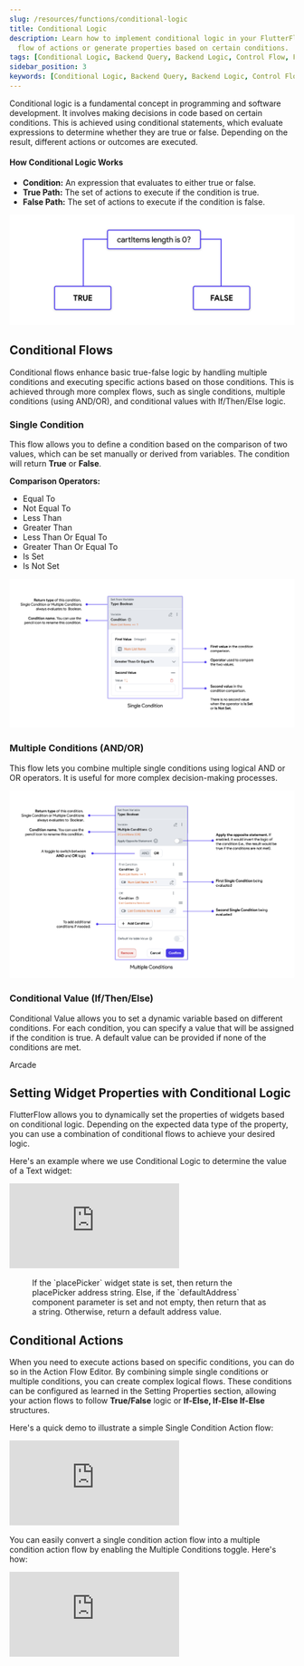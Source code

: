 ```yaml
---
slug: /resources/functions/conditional-logic
title: Conditional Logic
description: Learn how to implement conditional logic in your FlutterFlow app to control the 
  flow of actions or generate properties based on certain conditions.
tags: [Conditional Logic, Backend Query, Backend Logic, Control Flow, FlutterFlow]
sidebar_position: 3
keywords: [Conditional Logic, Backend Query, Backend Logic, Control Flow, FlutterFlow]
---
```


Conditional logic is a fundamental concept in programming and software development. It involves making decisions in code based on certain conditions. This is achieved using conditional statements, which evaluate expressions to determine whether they are true or false. Depending on the result, different actions or outcomes are executed.

#### How Conditional Logic Works
- **Condition:** An expression that evaluates to either true or false.
- **True Path:** The set of actions to execute if the condition is true.
- **False Path:** The set of actions to execute if the condition is false.

![true-false.png](img%2Ftrue-false.png)
## Conditional Flows
Conditional flows enhance basic true-false logic by handling multiple conditions and executing specific actions based on those conditions. This is achieved through more complex flows, such as single conditions, multiple conditions (using AND/OR), and conditional values with If/Then/Else logic.

### Single Condition
This flow allows you to define a condition based on the comparison of two values, which can be set manually or derived from variables. The condition will return **True** or **False**.

**Comparison Operators:**

- Equal To
- Not Equal To
- Less Than
- Greater Than
- Less Than Or Equal To
- Greater Than Or Equal To
- Is Set
- Is Not Set

![single-condition.png](img%2Fsingle-condition.png)
### Multiple Conditions (AND/OR)
This flow lets you combine multiple single conditions using logical AND or OR operators. It is useful for more complex decision-making processes.

![multiple-condition.png](img%2Fmultiple-condition.png)

### Conditional Value (If/Then/Else)
Conditional Value allows you to set a dynamic variable based on different conditions. For each condition, you can specify a value that will be assigned if the condition is true. A default value can be provided if none of the conditions are met.

Arcade

## Setting Widget Properties with Conditional Logic

FlutterFlow allows you to dynamically set the properties of widgets based on conditional logic. Depending on the expected data type of the property, you can use a combination of conditional flows to achieve your desired logic.

Here's an example where we use Conditional Logic to determine the value of a Text widget:

<div style={{
    position: 'relative',
    paddingBottom: 'calc(56.67989417989418% + 41px)', 
    height: 0,
    width: '100%'
}}>
    <iframe 
        src="https://demo.arcade.software/zTJw7GmAolmmE1S6vTvv?embed&show_copy_link=true"
        title=""
        style={{
            position: 'absolute',
            top: 0,
            left: 0,
            width: '100%',
            height: '100%',
            colorScheme: 'light'
        }}
        frameborder="0"
        loading="lazy"
        webkitAllowFullScreen
        mozAllowFullScreen
        allowFullScreen
        allow="clipboard-write">
    </iframe>
</div>

<figure>
  <figcaption class="centered-caption">If the `placePicker` widget state is set, then return the placePicker address string. Else, if the `defaultAddress` component parameter is set and not empty, then return that as a string. Otherwise, return a default address value.</figcaption>
</figure>


## Conditional Actions

When you need to execute actions based on specific conditions, you can do so in the Action Flow Editor. By combining simple single conditions or multiple conditions, you can create complex logical flows. These conditions can be configured as learned in the Setting Properties section, allowing your action flows to follow **True/False** logic or **If-Else, If-Else If-Else** structures.

Here's a quick demo to illustrate a simple Single Condition Action flow:

<div style={{
    position: 'relative',
    paddingBottom: 'calc(56.67989417989418% + 41px)', // Keeps the aspect ratio and additional padding
    height: 0,
    width: '100%'
}}>
    <iframe 
        src="https://demo.arcade.software/SPvvln7RqEx25mL9eQ4t?embed&show_copy_link=true"
        title=""
        style={{
            position: 'absolute',
            top: 0,
            left: 0,
            width: '100%',
            height: '100%',
            colorScheme: 'light'
        }}
        frameborder="0"
        loading="lazy"
        webkitAllowFullScreen
        mozAllowFullScreen
        allowFullScreen
        allow="clipboard-write">
    </iframe>
</div>

<p></p>

You can easily convert a single condition action flow into a multiple condition action flow by 
enabling the Multiple Conditions toggle. Here's how: 

<div style={{
    position: 'relative',
    paddingBottom: 'calc(56.67989417989418% + 41px)', // Keeps the aspect ratio and additional padding
    height: 0,
    width: '100%'
}}>
    <iframe 
        src="https://demo.arcade.software/sSiA90fRKnsZkTLOyPFg?embed&show_copy_link=true"
        title=""
        style={{
            position: 'absolute',
            top: 0,
            left: 0,
            width: '100%',
            height: '100%',
            colorScheme: 'light'
        }}
        frameborder="0"
        loading="lazy"
        webkitAllowFullScreen
        mozAllowFullScreen
        allowFullScreen
        allow="clipboard-write">
    </iframe>
</div>